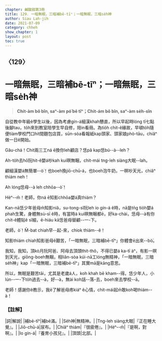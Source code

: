 ```yaml
---
chapter: 鹹酸甜第3冊
title: 129. 一暗無眠，三暗補bē-tīⁿ；一暗無眠，三暗se̍h神
author: Siau Lah-jih
date: 2021-07-09
category: chheh
show_chapter: 1
layout: post
toc: true
---
```


## 〈129〉
# 一暗無眠，三暗補bē-tīⁿ；一暗無眠，三暗se̍h神
> **Chi̍t-àm bô bîn, saⁿ-àm pó͘ bē tīⁿ；Chi̍t-ám bô bîn, saⁿ-àm se̍h-sîn**
 
自從教中年級ê學生以後，因為考慮gín-á細漢khah戇直，所以早起時lóng tī七點後腳tau，to̍h來到教室陪學生早自修，陪in看冊。為tio̍h chit-ê緣故，早頓to̍h隨便tiàm學校門口hit間麵包店買，sūn-sòa看報紙kap頭家、頭家娘phò-tāu，chiâⁿ做一日ê開始。

Gâu-chá！Chit兩三工ná ē換你leh顧店？恁pâ kap恁bú--à--leh？

Ah-to̍h去hō͘阮hit-ê嬰á吵kah kui暝無睏，chit-mái tng-leh siàng大眠--lah。

顧細漢嬰á無簡單--ò͘！也boeh換jiō-chū-á，也boeh泡牛奶，一暝吵天光，chiâⁿ thiám neh！

Ah lóng恁母--à leh chhōa--ò͘！

Hèⁿ--m̄！老師，你ná ē知影chhōa嬰á真thiám？

Kan-nā恁少年爸母m̄知影niâ，su-tong-sî阮leh io gín-á ê時，nā是tn̄g tio̍h嬰á phah生驚，身體無sù-sī ê時，有當時á kui暝無睏都ē，好ka-chài，恁母--à有你chit-ê體貼ê sī細，ē-hiáu kā恁爸母替顧--一-下。

老師，ò͘！M̄-bat chiah早--起-來，chiok thiám--ê！

知影thiám chiah知影爸母ê艱苦，「一暗無眠，三暗補bē-tīⁿ」你體會ē出來--bò͘。

我知，我知，頂kò月阮阿爸、阿母去頂頭thit-thô，不得已嬰á ka-tī àⁿ，有影一暝到天光，giōng-boeh無睏，相liân-sòa kúi-nā工lóng無精神，「一暗無眠，三暗se̍h神」kap「一暗無眠，三暗補bē-tīⁿ」其實mā是kāng意思。

所以，無眠是艱苦tāi，尤其是老歲á人，koh khah bē kham--得。恁少年人，小lún--一-下to̍h過去--à，好--à，無ài koh話--落-去，boeh來去學校--ā。

老師！感謝你ê教示，我ē了解爸母疼kiáⁿ ê心情，chit-mái起m̄敢koh喝thiám--à！

 
### 【註解】

|詞|解說|
|補bē-tīⁿ|補bē滿。|
|Se̍h神|無精神。|
|Tng-leh siàng大眠|『正在睡大覺』。|
|Jiō-chū-á|尿布。|
|Chiâⁿ thiám|『很疲倦』。|
|Hèⁿ--m̄|『是啊，對啊』。|
|Io gín-á|『養育小孩兒』。|
|頂頭|北部。|

